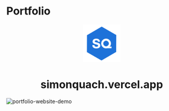 # Portfolio

<div align="center">
  <img alt="Logo" src="https://github.com/simon-quach/Portfolio/blob/main/client/public/portfolio-logo.svg?raw=true" width="100" />
</div>
<h1 align="center">
  simonquach.vercel.app
</h1>

![portfolio-website-demo](https://user-images.githubusercontent.com/43255108/218190049-1454b17f-db49-42e7-bb71-357c7dbd9d85.png)

